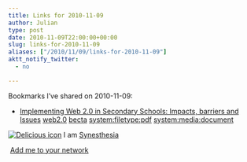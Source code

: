 ```yaml
---
title: Links for 2010-11-09
author: Julian
type: post
date: 2010-11-09T22:00:00+00:00
slug: links-for-2010-11-09 
aliases: ["/2010/11/09/links-for-2010-11-09"]
aktt_notify_twitter:
  - no

---
```

Bookmarks I&#8217;ve shared on 2010-11-09:

  * [Implementing Web 2.0 in Secondary Schools: Impacts, barriers and Issues][1] 
    [web2.0][2] [becta][3] [system:filetype:pdf][4] [system:media:document][5] </li> </ul> 
    
    <p class="deliciouslink">
      <a href="https://del.icio.us/synesthesia" title="See all my bookmarks on del.icio.us"><img src="https://www.synesthesia.co.uk/images/deliciousicon.jpg" alt="Delicious icon" /></a>&nbsp;I am <a href="https://del.icio.us/synesthesia" title="See all my bookmarks on del.icio.us">Synesthesia</a>
    </p>
    
    <p class="deliciouslink">
      <a href="https://del.icio.us/network?add=synesthesia" title="Add me to your del.icio.us network"><img src="https://www.synesthesia.co.uk/images/add.gif" alt="" /></a>&nbsp;<a href="https://del.icio.us/network?add=synesthesia" title="Add me to your del.icio.us network">Add me to your network</a>
    </p>

 [1]: https://research.becta.org.uk/upload-dir/downloads/page_documents/research/web2_benefits_barriers.pdf
 [2]: https://delicious.com/synesthesia/web2.0
 [3]: https://delicious.com/synesthesia/becta
 [4]: https://delicious.com/synesthesia/system%3Afiletype%3Apdf
 [5]: https://delicious.com/synesthesia/system%3Amedia%3Adocument
